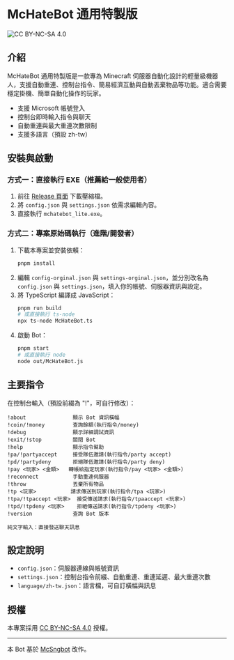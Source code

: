 # McHateBot 通用特製版

![CC BY-NC-SA 4.0](https://i.creativecommons.org/l/by-nc-sa/4.0/80x15.png)

## 介紹
McHateBot 通用特製版是一款專為 Minecraft 伺服器自動化設計的輕量級機器人，支援自動重連、控制台指令、簡易經濟互動與自動丟棄物品等功能。適合需要穩定掛機、簡單自動化操作的玩家。

- 支援 Microsoft 帳號登入
- 控制台即時輸入指令與聊天
- 自動重連與最大重連次數限制
- 支援多語言（預設 zh-tw）

## 安裝與啟動

### 方式一：直接執行 EXE（推薦給一般使用者）
1. 前往 [Release 頁面](https://github.com/Forever-Hate/McHateBot_Lite/releases) 下載壓縮檔。
2. 將 `config.json` 與 `settings.json` 依需求編輯內容。
3. 直接執行 `mchatebot_lite.exe`。

### 方式二：專案原始碼執行（進階/開發者）
1. 下載本專案並安裝依賴：
   ```sh
   pnpm install
   ```
2. 編輯 `config-orginal.json` 與 `settings-orginal.json`，並分別改名為 `config.json` 與 `settings.json`，填入你的帳號、伺服器資訊與設定。
3. 將 TypeScript 編譯成 JavaScript：
   ```sh
   pnpm run build
   # 或直接執行 ts-node
   npx ts-node McHateBot.ts
   ```
4. 啟動 Bot：
   ```sh
   pnpm start
   # 或直接執行 node
   node out/McHateBot.js
   ```

## 主要指令
在控制台輸入（預設前綴為 "!"，可自行修改）：

```
!about               顯示 Bot 資訊橫幅
!coin/!money         查詢餘額(執行指令/money)
!debug               顯示詳細調試資訊
!exit/!stop          關閉 Bot
!help                顯示指令幫助
!pa/!partyaccept     接受隊伍邀請(執行指令/party accept)
!pd/!partydeny       拒絕隊伍邀請(執行指令/party deny)
!pay <玩家> <金額>   轉帳給指定玩家(執行指令/pay <玩家> <金額>)
!reconnect           手動重連伺服器
!throw               丟棄所有物品
!tp <玩家>           請求傳送到玩家(執行指令/tpa <玩家>)
!tpa/!tpaccept <玩家>  接受傳送請求(執行指令/tpaaccept <玩家>)
!tpd/!tpdeny <玩家>    拒絕傳送請求(執行指令/tpdeny <玩家>)
!version             查詢 Bot 版本

純文字輸入：直接發送聊天訊息
```

## 設定說明
- `config.json`：伺服器連線與帳號資訊
- `settings.json`：控制台指令前綴、自動重連、重連延遲、最大重連次數
- `language/zh-tw.json`：語言檔，可自訂橫幅與訊息

## 授權
本專案採用 [CC BY-NC-SA 4.0](https://creativecommons.org/licenses/by-nc-sa/4.0/deed.zh_TW) 授權。

---
本 Bot 基於 [McSngbot](https://github.com/SiongSng/McSngbot) 改作。
